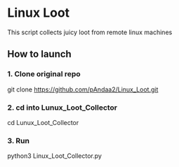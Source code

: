 # Linux Loot
This script collects juicy loot from remote linux machines

## How to launch
### 1. Clone original repo
git clone https://github.com/pAndaa2/Linux_Loot.git

### 2. cd into Lunux_Loot_Collector
cd Lunux_Loot_Collector

### 3. Run
python3 Linux_Loot_Collector.py